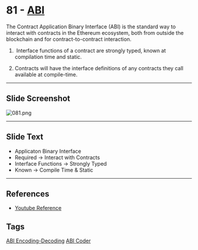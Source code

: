 # 81 - [ABI](ABI.md)
The Contract Application Binary Interface (ABI) is the standard way to interact with contracts in the Ethereum ecosystem, both from outside the blockchain and for contract-to-contract interaction.

1.  Interface functions of a contract are strongly typed, known at compilation time and static.

2. Contracts will have the interface definitions of any contracts they call available at compile-time.
___
## Slide Screenshot
![081.png](../../images/1.Ethereum%20101/081.png)
___
## Slide Text
- Applicaton Binary Interface
- Required -> Interact with Contracts
- Interface Functions -> Strongly Typed
- Known -> Compile Time & Static 
___
## References
- [Youtube Reference](https://www.youtube.com/watch?v=I-TjCtjDs1M)
## Tags
[ABI Encoding-Decoding](../2.%20Solidity%20101/ABI%20Encoding-Decoding.md) [ABI Coder](../2.%20Solidity%20101/ABI%20Coder.md)